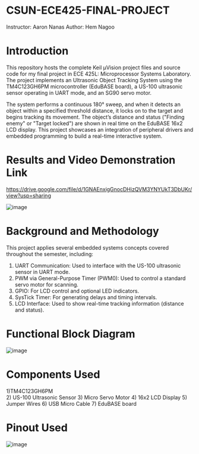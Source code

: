 # CSUN-ECE425-FINAL-PROJECT
Instructor: Aaron Nanas
Author: Hem Nagoo

# Introduction
This repository hosts the complete Keil µVision project files and source code for my final project in ECE 425L: Microprocessor Systems Laboratory. The project implements an Ultrasonic Object Tracking System using the TM4C123GH6PM microcontroller (EduBASE board), a US-100 ultrasonic sensor operating in UART mode, and an SG90 servo motor.

The system performs a continuous 180° sweep, and when it detects an object within a specified threshold distance, it locks on to the target and begins tracking its movement. The object’s distance and status ("Finding enemy" or "Target locked") are shown in real time on the EduBASE 16x2 LCD display. This project showcases an integration of peripheral drivers and embedded programming to build a real-time interactive system.

#  Results and Video Demonstration Link
https://drive.google.com/file/d/1GNAEnxigGnocDHizQVM3YNYUkT3DbUKr/view?usp=sharing

![image](https://github.com/user-attachments/assets/12dc9df7-1057-4e59-92c3-6fa34a458eff)

# Background and Methodology
This project applies several embedded systems concepts covered throughout the semester, including:
1) UART Communication: Used to interface with the US-100 ultrasonic sensor in UART mode.
2) PWM via General-Purpose Timer (PWM0): Used to control a standard servo motor for scanning.
3) GPIO: For LCD control and optional LED indicators.
4) SysTick Timer: For generating delays and timing intervals.
5) LCD Interface: Used to show real-time tracking information (distance and status).

# Functional Block Diagram
![image](https://github.com/user-attachments/assets/6a9f0baa-264b-44fa-96dd-a53e6995b845)


# Components Used
1)TM4C123GH6PM	
2) US-100 Ultrasonic Sensor
3) Micro Servo Motor
4) 16x2 LCD Display
5) Jumper Wires
6) USB Micro Cable
7) EduBASE board
   

# Pinout Used

![image](https://github.com/user-attachments/assets/cf31e2ed-aa7d-4d53-9f5b-f658cdbb5e29)

